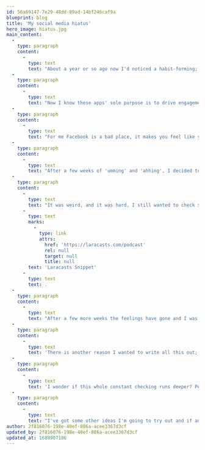 ```yaml
---
id: 56a69147-7e29-48dd-89ad-14bf246caf9a
blueprint: blog
title: 'My social media hiatus'
hero_image: hiatus.jpg
main_content:
  -
    type: paragraph
    content:
      -
        type: text
        text: "About a year or so ago now I'd noticed a habit-forming; every morning I'd wake up when my alarm went off, the first thing I'd do was check Facebook, then Instagram, then Twitter. Sometimes I'd go back to Facebook to see if anyone had posted anything in the last 10 minutes. What the crap am I doing with my life?"
  -
    type: paragraph
    content:
      -
        type: text
        text: "Now I know these apps' sole purpose is to drive engagement, and I've read countless articles about how they are bad for your mental health. This morning habit I had noticed started making more aware. I caught myself checking my phone every 20-30 minutes throughout the day some times even more often - Facebook was the worst for this."
  -
    type: paragraph
    content:
      -
        type: text
        text: "For me Facebook is a bad place, it makes you feel like you have to be friends with everyone; people I went to school with but haven't spoken to in 10 years, people whose opinions I cannot even assign any value to what so ever but feel I have to read and engage with. Jake, I don't give a shit if one of your 15 cats has pissed on the kitchen floor AGAIN."
  -
    type: paragraph
    content:
      -
        type: text
        text: "After a few weeks of 'umming' and 'ahhing', I decided to delete my social media, brutal but effective. I'll be honest I wasn't that brutal about it, Facebook went completely, I mean fully deleted, not that half-arsed sleep mode they offer you, but a full delete. Instagram I put into retirement, I didn't want to fully delete as I had some nice pictures of my daughter on there that my family can see. Then there was Twitter, honestly, I didn't delete Twitter it's too intertwined with the development industry, I felt like I'd genuinely get a little left behind if I just deleted it, so I left it but what I did do was to remove all social apps from my phone, so I wouldn't get reminders anymore or see the little notification count icon next to the app."
  -
    type: paragraph
    content:
      -
        type: text
        text: "It was weird, and it was hard, I still wanted to check stuff, but the barrier for entry was much higher now. I had to use a browser, I had to log in, it was enough to put me off. I've heard Jeffery Way talk about the same thing and got some of my pointers from his podcast; "
      -
        type: text
        marks:
          -
            type: link
            attrs:
              href: 'https://laracasts.com/podcast'
              rel: null
              target: null
              title: null
        text: 'Laracasts Snippet'
      -
        type: text
        text: .
  -
    type: paragraph
    content:
      -
        type: text
        text: "After a few more weeks the feelings have gone and I was free, I felt loads better in myself, I didn't know or want to know about what others were up to, I felt more free and present."
  -
    type: paragraph
    content:
      -
        type: text
        text: 'There is another reason I wanted to write all this out; I might be social media free(ish) but I slowly replaced my checking of social media with checking news articles.'
  -
    type: paragraph
    content:
      -
        type: text
        text: 'I wonder if this whole constant checking runs deeper? Perhaps it needs something more to break it? Is it a habit or am I wired this way?'
  -
    type: paragraph
    content:
      -
        type: text
        text: "I've got some other ideas I'm going to try out and if anything works I'll be sure to write about it."
author: 2f816076-198e-40ef-886a-acee3367d3cf
updated_by: 2f816076-198e-40ef-886a-acee3367d3cf
updated_at: 1688907186
---
```

